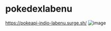 # pokedexlabenu
https://pokeapi-indio-labenu.surge.sh/
![image](https://user-images.githubusercontent.com/71137294/125229429-2dc46f80-e2ad-11eb-9f74-a5e853c108b6.png)
